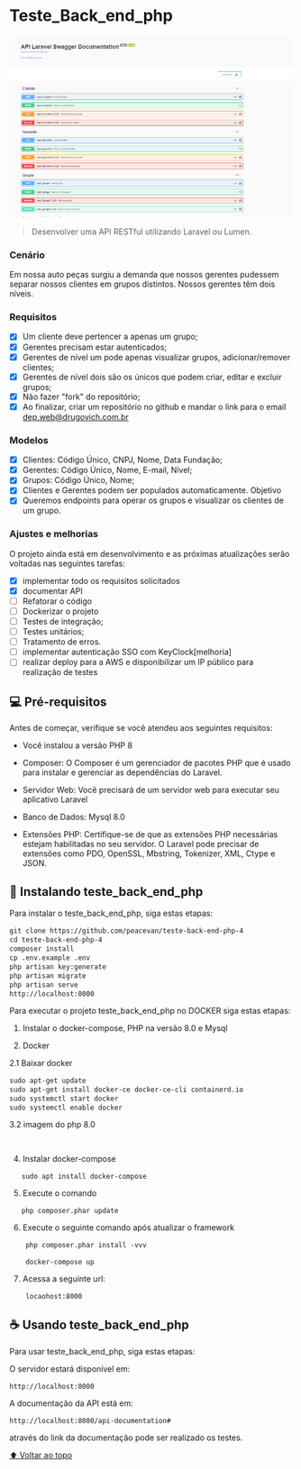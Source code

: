 # Teste_Back_end_php

<img src="public/img/Swagger.png" alt="exemplo imagem">

>Desenvolver uma API RESTful utilizando Laravel ou Lumen.

### Cenário

Em nossa auto peças surgiu a demanda que nossos gerentes pudessem separar nossos clientes em grupos distintos. Nossos gerentes têm dois níveis.

### Requisitos
- [x] Um cliente deve pertencer a apenas um grupo;
- [x] Gerentes precisam estar autenticados;
- [x] Gerentes de nível um pode apenas visualizar grupos, adicionar/remover clientes;
- [x] Gerentes de nível dois são os únicos que podem criar, editar e excluir grupos;
- [x] Não fazer "fork" do repositório;
- [x] Ao finalizar, criar um repositório no github e mandar o link para o email dep.web@drugovich.com.br

### Modelos
- [x] Clientes: Código Único, CNPJ, Nome, Data Fundação;
- [x] Gerentes: Código Único, Nome, E-mail, Nível;
- [x] Grupos: Código Único, Nome;
- [x] Clientes e Gerentes podem ser populados automaticamente.
Objetivo
- [x] Queremos endpoints para operar os grupos e visualizar os clientes de um grupo.

### Ajustes e melhorias

O projeto ainda está em desenvolvimento e as próximas atualizações serão voltadas nas seguintes tarefas:

- [x] implementar todo os requisitos solicitados
- [x] documentar API
- [ ] Refatorar o código 
- [ ] Dockerizar o projeto 
- [ ] Testes de integração;
- [ ] Testes unitários;
- [ ] Tratamento de erros.
- [ ] implementar autenticação SSO com KeyClock[melhoria]
- [ ] realizar deploy para a AWS e disponibilizar um IP público para realização de testes

## 💻 Pré-requisitos

Antes de começar, verifique se você atendeu aos seguintes requisitos:

* Você instalou  a versão PHP 8 
* Composer: O Composer é um gerenciador de pacotes PHP que é usado para instalar e gerenciar as dependências do Laravel.

* Servidor Web: Você precisará de um servidor web para executar seu aplicativo Laravel
* Banco de Dados: Mysql 8.0

* Extensões PHP: Certifique-se de que as extensões PHP necessárias estejam habilitadas no seu servidor. O Laravel pode precisar de extensões como PDO, OpenSSL, Mbstring, Tokenizer, XML, Ctype e JSON.
## 🚀 Instalando teste_back_end_php

Para instalar o teste_back_end_php, siga estas etapas:

```
git clone https://github.com/peacevan/teste-back-end-php-4
cd teste-back-end-php-4
composer install
cp .env.example .env
php artisan key:generate
php artisan migrate
php artisan serve
http://localhost:8000
```

Para executar o projeto  teste_back_end_php no DOCKER siga estas etapas:


1. Instalar o docker-compose, PHP na versão 8.0 e Mysql

2. Docker

2.1 Baixar docker
``` 
sudo apt-get update
sudo apt-get install docker-ce docker-ce-cli containerd.io
sudo systemctl start docker
sudo systemctl enable docker

```
3.2 imagem do php 8.0
``` 
   
```

4. Instalar docker-compose
``` 
   sudo apt install docker-compose
```

5. Execute o comando
``` 
   php composer.phar update
``` 
6. Execute o seguinte comando após atualizar o framework
``` 
    php composer.phar install -vvv
``` 
``` 
    docker-compose up
``` 
7. Acessa a seguinte url:
``` 
    locaohost:8000
``` 

## ☕ Usando teste_back_end_php

Para usar teste_back_end_php, siga estas etapas:

O servidor estará disponível em:
```
http://localhost:8000
```
A documentação da API está em:

```
http://localhost:8000/api-documentation#
```
através do link  da documentação pode ser realizado os testes.

[⬆ Voltar ao topo](#Teste_Back_end_PHP)<br>
